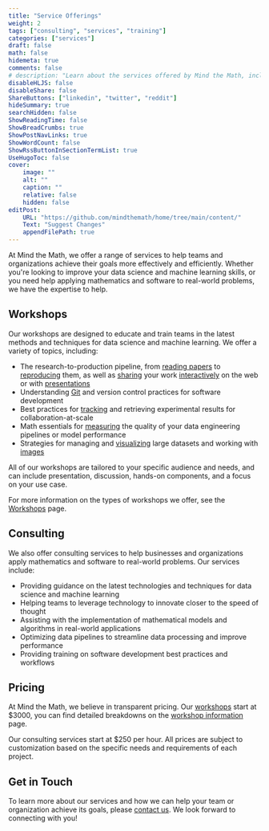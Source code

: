 ```yaml
---
title: "Service Offerings"
weight: 2
tags: ["consulting", "services", "training"]
categories: ["services"]
draft: false
math: false
hidemeta: true
comments: false
# description: "Learn about the services offered by Mind the Math, including talks and workshops on leveraging technology and training in data science and machine learning."
disableHLJS: false
disableShare: false
ShareButtons: ["linkedin", "twitter", "reddit"]
hideSummary: true
searchHidden: false
ShowReadingTime: false
ShowBreadCrumbs: true
ShowPostNavLinks: true
ShowWordCount: false
ShowRssButtonInSectionTermList: true
UseHugoToc: false
cover:
    image: ""
    alt: ""
    caption: ""
    relative: false
    hidden: false
editPost:
    URL: "https://github.com/mindthemath/home/tree/main/content/"
    Text: "Suggest Changes"
    appendFilePath: true
---
```


At Mind the Math, we offer a range of services to help teams and organizations achieve their goals more effectively and efficiently. 
Whether you're looking to improve your data science and machine learning skills, or you need help applying mathematics and software to real-world problems, we have the expertise to help.

## Workshops

Our workshops are designed to educate and train teams in the latest methods and techniques for data science and machine learning. 
We offer a variety of topics, including:

- The research-to-production pipeline, from [reading papers](/workshops/papers) to [reproducing](/workshops/reproducibility) them, as well as [sharing](/workshops/packaging) your work [interactively](/workshops/web-apps) on the web or with [presentations](/workshops/presentations)
- Understanding [Git](/workshops/git) and version control practices for software development
- Best practices for [tracking](/workshops/mlflow) and retrieving experimental results for collaboration-at-scale
- Math essentials for [measuring](/workshops/metrics) the quality of your data engineering pipelines or model performance
- Strategies for managing and [visualizing](/workshops/matplotlib) large datasets and working with [images](/workshops/images)

All of our workshops are tailored to your specific audience and needs, and can include presentation, discussion, hands-on components, and a focus on your use case. 

For more information on the types of workshops we offer, see the [Workshops](/workshops) page.

## Consulting

We also offer consulting services to help businesses and organizations apply mathematics and software to real-world problems. 
Our services include:

- Providing guidance on the latest technologies and techniques for data science and machine learning
- Helping teams to leverage technology to innovate closer to the speed of thought
- Assisting with the implementation of mathematical models and algorithms in real-world applications
- Optimizing data pipelines to streamline data processing and improve performance
- Providing training on software development best practices and workflows

## Pricing

At Mind the Math, we believe in transparent pricing. 
Our [workshops](/workshops/) start at $3000, you can find detailed breakdowns on the [workshop information](/workshops/info/) page.

Our consulting services start at $250 per hour.
All prices are subject to customization based on the specific needs and requirements of each project.

## Get in Touch

To learn more about our services and how we can help your team or organization achieve its goals, please [contact us](/contact). 
We look forward to connecting with you!
